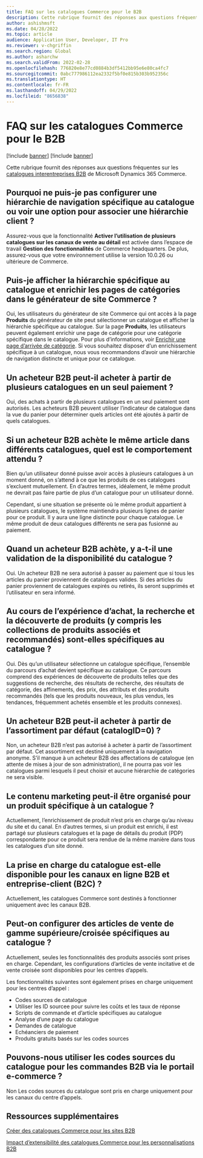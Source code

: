 ```yaml
---
title: FAQ sur les catalogues Commerce pour le B2B
description: Cette rubrique fournit des réponses aux questions fréquentes sur les catalogues Microsoft Dynamics 365 Commerce.
author: ashishmsft
ms.date: 04/28/2022
ms.topic: article
audience: Application User, Developer, IT Pro
ms.reviewer: v-chgriffin
ms.search.region: Global
ms.author: asharchw
ms.search.validFrom: 2022-02-28
ms.openlocfilehash: 776820e8e77cd0884b3df5412bb95e6e80ca4fc7
ms.sourcegitcommit: 0abc777986112ea2332f5bf0e815b303b952356c
ms.translationtype: HT
ms.contentlocale: fr-FR
ms.lasthandoff: 04/29/2022
ms.locfileid: "8656838"
---
```

# <a name="commerce-catalogs-for-b2b-faq"></a>FAQ sur les catalogues Commerce pour le B2B

[!include [banner](includes/banner.md)]
[!include [banner](includes/preview-banner.md)]

Cette rubrique fournit des réponses aux questions fréquentes sur les [catalogues interentreprises B2B](catalogs-b2b-sites.md) de Microsoft Dynamics 365 Commerce.

## <a name="why-cant-i-configure-a-catalog-specific-navigation-hierarchy-or-see-an-option-to-associate-a-customer-hierarchy"></a>Pourquoi ne puis-je pas configurer une hiérarchie de navigation spécifique au catalogue ou voir une option pour associer une hiérarchie client ?

Assurez-vous que la fonctionnalité **Activer l’utilisation de plusieurs catalogues sur les canaux de vente au détail** est activée dans l’espace de travail **Gestion des fonctionnalités** de Commerce headquarters. De plus, assurez-vous que votre environnement utilise la version 10.0.26 ou ultérieure de Commerce.

## <a name="can-i-view-the-catalog-specific-hierarchy-and-enrich-category-pages-in-commerce-site-builder"></a>Puis-je afficher la hiérarchie spécifique au catalogue et enrichir les pages de catégories dans le générateur de site Commerce ?

Oui, les utilisateurs du générateur de site Commerce qui ont accès à la page **Produits** du générateur de site peut sélectionner un catalogue et afficher la hiérarchie spécifique au catalogue. Sur la page **Produits**, les utilisateurs peuvent également enrichir une page de catégorie pour une catégorie spécifique dans le catalogue. Pour plus d’informations, voir [Enrichir une page d’arrivée de catégorie](enrich-category-page.md). Si vous souhaitez disposer d’un enrichissement spécifique à un catalogue, nous vous recommandons d’avoir une hiérarchie de navigation distincte et unique pour ce catalogue.

## <a name="can-a-b2b-shopper-purchase-from-multiple-catalogs-in-a-single-checkout"></a>Un acheteur B2B peut-il acheter à partir de plusieurs catalogues en un seul paiement ?

Oui, des achats à partir de plusieurs catalogues en un seul paiement sont autorisés. Les acheteurs B2B peuvent utiliser l’indicateur de catalogue dans la vue du panier pour déterminer quels articles ont été ajoutés à partir de quels catalogues.

## <a name="if-a-b2b-shopper-purchases-the-same-item-from-different-catalogs-what-is-the-expected-behavior"></a>Si un acheteur B2B achète le même article dans différents catalogues, quel est le comportement attendu ?

Bien qu’un utilisateur donné puisse avoir accès à plusieurs catalogues à un moment donné, on s’attend à ce que les produits de ces catalogues s’excluent mutuellement. En d’autres termes, idéalement, le même produit ne devrait pas faire partie de plus d’un catalogue pour un utilisateur donné.

Cependant, si une situation se présente où le même produit appartient à plusieurs catalogues, le système maintiendra plusieurs lignes de panier pour ce produit. Il y aura une ligne distincte pour chaque catalogue. Le même produit de deux catalogues différents ne sera pas fusionné au paiement.

## <a name="when-a-b2b-shopper-is-shopping-is-there-any-validation-for-catalog-availability"></a>Quand un acheteur B2B achète, y a-t-il une validation de la disponibilité du catalogue ?

Oui. Un acheteur B2B ne sera autorisé à passer au paiement que si tous les articles du panier proviennent de catalogues valides. Si des articles du panier proviennent de catalogues expirés ou retirés, ils seront supprimés et l’utilisateur en sera informé.

## <a name="during-the-shopping-experience-are-search-and-product-discovery-including-related-and-recommended-product-collections-catalog-specific"></a>Au cours de l’expérience d’achat, la recherche et la découverte de produits (y compris les collections de produits associés et recommandés) sont-elles spécifiques au catalogue ?

Oui. Dès qu’un utilisateur sélectionne un catalogue spécifique, l’ensemble du parcours d’achat devient spécifique au catalogue. Ce parcours comprend des expériences de découverte de produits telles que des suggestions de recherche, des résultats de recherche, des résultats de catégorie, des affinements, des prix, des attributs et des produits recommandés (tels que les produits nouveaux, les plus vendus, les tendances, fréquemment achetés ensemble et les produits connexes).

## <a name="can-a-b2b-shopper-purchase-from-the-default-assortment-catalogid0"></a>Un acheteur B2B peut-il acheter à partir de l’assortiment par défaut (catalogID=0) ?

Non, un acheteur B2B n’est pas autorisé à acheter à partir de l’assortiment par défaut. Cet assortiment est destiné uniquement à la navigation anonyme. S’il manque à un acheteur B2B des affectations de catalogue (en attente de mises à jour de son administration), il ne pourra pas voir les catalogues parmi lesquels il peut choisir et aucune hiérarchie de catégories ne sera visible.

## <a name="can-marketing-content-be-curated-for-a-product-that-is-specific-to-a-catalog"></a>Le contenu marketing peut-il être organisé pour un produit spécifique à un catalogue ?

Actuellement, l’enrichissement de produit n’est pris en charge qu’au niveau du site et du canal. En d’autres termes, si un produit est enrichi, il est partagé sur plusieurs catalogues et la page de détails du produit (PDP) correspondante pour ce produit sera rendue de la même manière dans tous les catalogues d’un site donné.

## <a name="is-catalog-support-available-for-both-b2b-and-business-to-consumer-b2c-online-channels"></a>La prise en charge du catalogue est-elle disponible pour les canaux en ligne B2B et entreprise-client (B2C) ?

Actuellement, les catalogues Commerce sont destinés à fonctionner uniquement avec les canaux B2B.

## <a name="can-we-set-up-catalog-specific-upsellcross-sell-items"></a>Peut-on configurer des articles de vente de gamme supérieure/croisée spécifiques au catalogue ?

Actuellement, seules les fonctionnalités des produits associés sont prises en charge. Cependant, les configurations d’articles de vente incitative et de vente croisée sont disponibles pour les centres d’appels.

Les fonctionnalités suivantes sont également prises en charge uniquement pour les centres d’appel :

- Codes sources de catalogue
- Utiliser les ID sourcee pour suivre les coûts et les taux de réponse
- Scripts de commande et d’article spécifiques au catalogue
- Analyse d’une page du catalogue
- Demandes de catalogue
- Echéanciers de paiement
- Produits gratuits basés sur les codes sources

## <a name="can-we-use-catalog-source-codes-for-b2b-orders-through-the-e-commerce-portal"></a>Pouvons-nous utiliser les codes sources du catalogue pour les commandes B2B via le portail e-commerce ?

Non Les codes sources du catalogue sont pris en charge uniquement pour les canaux du centre d’appels.

## <a name="additional-resources"></a>Ressources supplémentaires

[Créer des catalogues Commerce pour les sites B2B](catalogs-b2b-sites.md)

[Impact d’extensibilité des catalogues Commerce pour les personnalisations B2B](catalogs-b2b-sites-dev.md)
